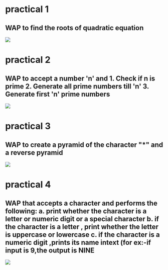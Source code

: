 # practical 1
<h2>WAP to find the roots of quadratic equation</h2>
<img src="https://github.com/user-attachments/assets/21cc524e-89fb-45a7-8d2b-79e0e8c07aea">

# practical 2
<h2>WAP to accept a number 'n' and 
1. Check if n is prime 
2. Generate all prime numbers till 'n' 
3. Generate first 'n' prime numbers </h2>
<img src="https://github.com/user-attachments/assets/4741c0c1-ceac-4a45-b032-e5e1e9e2192a">

# practical 3
<h2>WAP to create a pyramid of the character  "*" and a reverse pyramid  </h2>
<img src="https://github.com/user-attachments/assets/d450d8fb-3437-4f27-ac43-27c1bf4f6648">

# practical 4
<h2>WAP that accepts a character and performs the following: 
a. print whether the character is a letter or numeric digit or a special character 
b. if the character is a letter , print whether the letter is uppercase or lowercase 
c. if the character is a numeric digit ,prints its name intext (for ex:-if input is 9,the output is NINE </h2>
<img src="https://github.com/user-attachments/assets/ae7a0ff4-be86-49ba-a1ff-1ac1f70be418">

